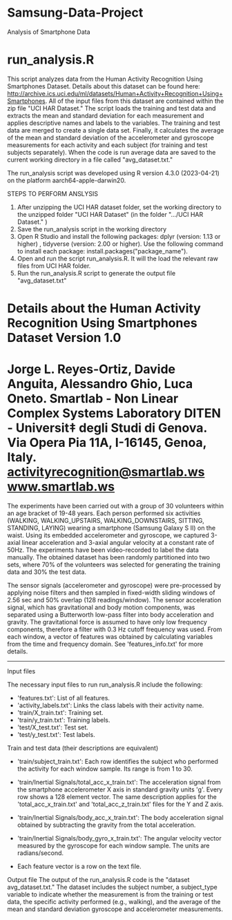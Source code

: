 # Samsung-Data-Project
Analysis of Smartphone Data

run_analysis.R 
=================
This script analyzes data from the Human Activity Recognition Using Smartphones Dataset. Details about this dataset can be found here: http://archive.ics.uci.edu/ml/datasets/Human+Activity+Recognition+Using+Smartphones. All of the input files from this dataset are contained within the zip file "UCI HAR Dataset." The script loads the training and test data and extracts the mean and standard deviation for each measurement and applies descriptive names and labels to the variables. The training and test data are merged to create a single data set. Finally, it calculates the average of the mean and standard deviation of the accelerometer and gyroscope measurements for each activity and each subject (for training and test subjects separately). When the code is run average data are saved to the current working directory in a file called "avg_dataset.txt." 

The run_analysis script was developed using R version 4.3.0 (2023-04-21) on the platform aarch64-apple-darwin20. 

STEPS TO PERFORM ANSLYSIS
1. After unzipping the UCI HAR dataset folder, set the working directory to the unzipped folder "UCI HAR Dataset" (in the folder ".../UCI HAR Dataset." )
2. Save the run_analysis script in the working directory
3. Open R Studio and install the following packages: dplyr (version: 1.13 or higher) , tidyverse (version: 2.00 or higher). Use the following command to install each package: install.packages("package_name").
4. Open and run the script run_analysis.R. It will the load the relevant raw files from UCI HAR folder.
5. Run the run_analysis.R script to generate the output file "avg_dataset.txt"

Details about the Human Activity Recognition Using Smartphones Dataset 
Version 1.0
==================================================================
Jorge L. Reyes-Ortiz, Davide Anguita, Alessandro Ghio, Luca Oneto.
Smartlab - Non Linear Complex Systems Laboratory
DITEN - Universit‡ degli Studi di Genova.
Via Opera Pia 11A, I-16145, Genoa, Italy.
activityrecognition@smartlab.ws
www.smartlab.ws
==================================================================

The experiments have been carried out with a group of 30 volunteers within an age bracket of 19-48 years. Each person performed six activities (WALKING, WALKING_UPSTAIRS, WALKING_DOWNSTAIRS, SITTING, STANDING, LAYING) wearing a smartphone (Samsung Galaxy S II) on the waist. Using its embedded accelerometer and gyroscope, we captured 3-axial linear acceleration and 3-axial angular velocity at a constant rate of 50Hz. The experiments have been video-recorded to label the data manually. The obtained dataset has been randomly partitioned into two sets, where 70% of the volunteers was selected for generating the training data and 30% the test data. 

The sensor signals (accelerometer and gyroscope) were pre-processed by applying noise filters and then sampled in fixed-width sliding windows of 2.56 sec and 50% overlap (128 readings/window). The sensor acceleration signal, which has gravitational and body motion components, was separated using a Butterworth low-pass filter into body acceleration and gravity. The gravitational force is assumed to have only low frequency components, therefore a filter with 0.3 Hz cutoff frequency was used. From each window, a vector of features was obtained by calculating variables from the time and frequency domain. See 'features_info.txt' for more details. 

--------------

Input files

The necessary input files to run run_analysis.R include the following:
- 'features.txt': List of all features.
- 'activity_labels.txt': Links the class labels with their activity name.
- 'train/X_train.txt': Training set.
- 'train/y_train.txt': Training labels.
- 'test/X_test.txt': Test set.
- 'test/y_test.txt': Test labels.

Train and test data (their descriptions are equivalent) 

- 'train/subject_train.txt': Each row identifies the subject who performed the activity for each window sample. Its range is from 1 to 30. 
- 'train/Inertial Signals/total_acc_x_train.txt': The acceleration signal from the smartphone accelerometer X axis in standard gravity units 'g'. Every row shows a 128 element vector. The same description applies for the 'total_acc_x_train.txt' and 'total_acc_z_train.txt' files for the Y and Z axis. 
- 'train/Inertial Signals/body_acc_x_train.txt': The body acceleration signal obtained by subtracting the gravity from the total acceleration. 
- 'train/Inertial Signals/body_gyro_x_train.txt': The angular velocity vector measured by the gyroscope for each window sample. The units are radians/second. 

- Each feature vector is a row on the text file.

Output file
The output of the run_analysis.R code is the "dataset avg_dataset.txt." The dataset includes the subject number, a subject_type variable to indicate whether the measurement is from the training or test data, the specific activity performed (e.g., walking), and the average of the mean and standard deviation gyroscope and accelerometer measurements. 
